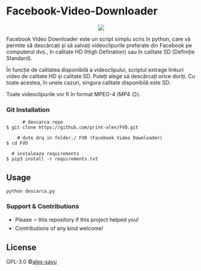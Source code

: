 # Facebook-Video-Downloader

<p align="center">
  <img src="https://user-images.githubusercontent.com/63598548/79130552-0e375200-7d9f-11ea-8adf-d829a286abe4.png">
</p>

Facebook Video Downloader este un script simplu scris în python, care vă permite să descărcați și să salvați videoclipurile preferate din Facebook pe computerul dvs., în calitate HD (High Defination) sau în calitate SD (Definiție Standard).

În funcție de calitatea disponibilă a videoclipului, scriptul extrage linkuri video de calitate HD și calitate SD. Puteți alege să descărcați orice doriți. Cu toate acestea, în unele cazuri, singura calitate disponibilă este SD.

Toate videoclipurile vor fi în format MPEG-4 (MP4 😉).



### Git Installation
```
      # descarca repo
$ git clone https://github.com/print-alex/FVD.git

    # dute drq in folder./ FVD (Facebook Video Downloader)
$ cd FVD

  # instaleaza requirements 
$ pip3 install -r requirements.txt
```
## Usage
```
python descarca.py
```

### Support & Contributions
- Please ⭐️ this repository if this project helped you!
- Contributions of any kind welcome!

## License
GPL-3.0 ©[alex-savu](https://github.com/print-alex/)
